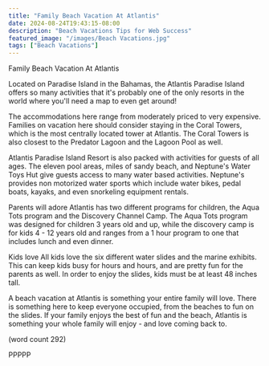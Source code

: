 ```yaml
---
title: "Family Beach Vacation At Atlantis"
date: 2024-08-24T19:43:15-08:00
description: "Beach Vacations Tips for Web Success"
featured_image: "/images/Beach Vacations.jpg"
tags: ["Beach Vacations"]
---
```


Family Beach Vacation At Atlantis

Located on Paradise Island in the Bahamas, the 
Atlantis Paradise Island offers so many activities
that it's probably one of the only resorts in the 
world where you'll need a map to even get around!

The accommodations here range from moderately
priced to very expensive.  Families on vacation
here should consider staying in the Coral Towers,
which is the most centrally located tower at
Atlantis.  The Coral Towers is also closest to the
Predator Lagoon and the Lagoon Pool as well.

Atlantis Paradise Island Resort is also packed with
activities for guests of all ages.  The eleven
pool areas, miles of sandy beach, and Neptune's
Water Toys Hut give guests access to many water 
based activities.  Neptune's provides non motorized
water sports which include water bikes, pedal 
boats, kayaks, and even snorkeling equipment rentals.

Parents will adore
Atlantis has two different programs for children,
the Aqua Tots program and the Discovery Channel Camp.
The Aqua Tots program was designed for children 3
years old and up, while the discovery camp is for
kids 4 - 12 years old and ranges from a 1 hour 
program to one that includes lunch and even dinner.

Kids love
All kids love the six different water slides and
the marine exhibits.  This can keep kids busy for 
hours and hours, and are pretty fun for the parents
as well.  In order to enjoy the slides, kids must be
at least 48 inches tall.

A beach vacation at Atlantis is something your
entire family will love.  There is something here
to keep everyone occupied, from the beaches to fun
on the slides.  If your family enjoys the best of fun
and the beach, Atlantis is something your whole 
family will enjoy - and love coming back to.

(word count 292)

PPPPP
